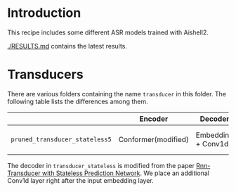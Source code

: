 
# Introduction

This recipe includes some different ASR models trained with Aishell2.

[./RESULTS.md](./RESULTS.md) contains the latest results.

# Transducers

There are various folders containing the name `transducer` in this folder.
The following table lists the differences among them.

|                                       | Encoder             | Decoder            | Comment                     |
|---------------------------------------|---------------------|--------------------|-----------------------------|
| `pruned_transducer_stateless5`        | Conformer(modified) | Embedding + Conv1d | same as pruned_transducer_stateless5 in librispeech recipe  |

The decoder in `transducer_stateless` is modified from the paper
[Rnn-Transducer with Stateless Prediction Network](https://ieeexplore.ieee.org/document/9054419/).
We place an additional Conv1d layer right after the input embedding layer.
